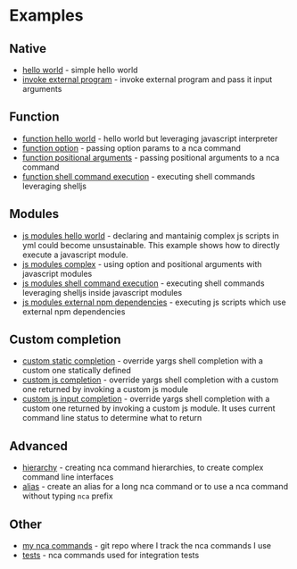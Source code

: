 # Examples


## Native
- [hello world](./hello-world.md) - simple hello world
- [invoke external program](./invoke-external-program.md) - invoke external program and pass it input arguments


## Function
- [function hello world](./function-hello-world.md) - hello world but leveraging javascript interpreter
- [function option](./function-option-params.md) - passing option params to a nca command
- [function positional arguments](./function-positional-arguments.md) - passing positional arguments to a nca command
- [function shell command execution](./function-shell-command-execution.md) - executing shell commands leveraging shelljs


## Modules
- [js modules hello world](./module-hello-world.md) - declaring and mantainig complex js scripts in yml could become unsustainable. This example shows how to directly execute a javascript module.
- [js modules complex](./module-complex.md) - using option and positional arguments with javascript modules
- [js modules shell command execution](./module-shell-command-execution.md) - executing shell commands leveraging shelljs inside javascript modules
- [js modules external npm dependencies](./module-external-dependencies.md) - executing js scripts which use external npm dependencies


## Custom completion
- [custom static completion](./custom-static-array-completion.md) - override yargs shell completion with a custom one statically defined
- [custom js completion](./custom-js-completion.md) - override yargs shell completion with a custom one returned by invoking a custom js module
- [custom js input completion](./custom-js-input-completion.md) - override yargs shell completion with a custom one returned by invoking a custom js module. It uses current command line status to determine what to return


## Advanced
- [hierarchy](./hierarchy.md) - creating nca command hierarchies, to create complex command line interfaces
- [alias](./alias.md) - create an alias for a long nca command or to use a nca command without typing `nca` prefix


## Other
- [my nca commands](https://github.com/gturi/nca-commands) - git repo where I track the nca commands I use
- [tests](../test/integration) - nca commands used for integration tests
